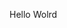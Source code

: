 Hello Wolrd





































































































































































































































































































































































































































































































































































































































































































































































































































































































































































































































































































































































































































































































































































































































































































































































































































































































































